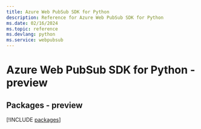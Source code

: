 ```yaml
---
title: Azure Web PubSub SDK for Python
description: Reference for Azure Web PubSub SDK for Python
ms.date: 02/16/2024
ms.topic: reference
ms.devlang: python
ms.service: webpubsub
---
```

# Azure Web PubSub SDK for Python - preview
## Packages - preview
[!INCLUDE [packages](web-pubsub-index.md)]